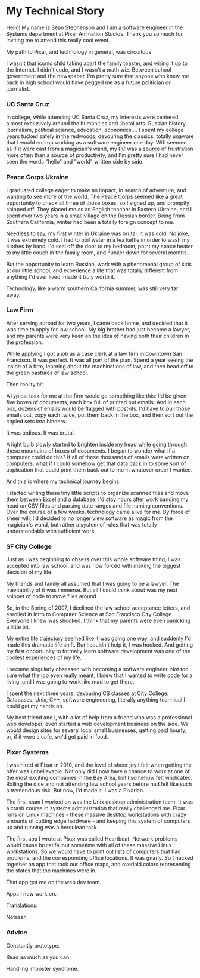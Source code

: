 # My Technical Story

Hello! My name is Sean Stephenson and I am a software engineer in the Systems department at Pixar Animation Studios. Thank you so much for inviting me to attend this really cool event.

My path to Pixar, and technology in general, was circuitous.

I wasn't that iconic child taking apart the family toaster, and wiring it up to the Internet. I didn't code, and I wasn't a math wiz. Between school government and the newspaper, I'm pretty sure that anyone who knew me back in high school would have pegged me as a future politician or journalist.

### UC Santa Cruz

In college, while attending UC Santa Cruz, my interests were centered almost exclusively around the humanities and liberal arts. Russian history, journalism, political science, education, economics ... I spent my college years tucked safely in the redwoods, devouring the classics, totally unaware that I would end up working as a software engineer one day. Wifi seemed as if it were cast from a magician's wand, my PC was a source of frustration more often than a source of productivity, and I'm pretty sure I had never seen the words "hello" and "world" written side by side.


### Peace Corps Ukraine

I graduated college eager to make an impact, in search of adventure, and wanting to see more of the world. The Peace Corps seemed like a great opportunity to check all three of those boxes, so I signed up, and promptly shipped off. They placed me as an English teacher in Eastern Ukraine, and I spent over two years in a small village on the Russian border. Being from Southern California, winter had been a totally foreign concept to me.

Needless to say, my first winter in Ukraine was brutal. It was cold. No joke, it was extremely cold. I had to boil water in a tea kettle in order to wash my clothes by hand. I'd seal off the door to my bedroom, point my space heater to my little couch in the family room, and hunker down for several months.

But the opportunity to learn Russian, work with a phenomenal group of kids at our little school, and experience a life that was totally different from anything I'd ever lived, made it truly worth it.

Technology, like a warm southern California summer, was still very far away.

### Law Firm

After serving abroad for two years, I came back home, and decided that it was time to apply for law school. My big brother had just become a lawyer, and my parents were very keen on the idea of having both their children in the profession.

While applying I got a job as a case clerk at a law firm in downtown San Francisco. It was perfect. It was all part of the plan. Spend a year seeing the inside of a firm, learning about the machinations of law, and then head off to the green pastures of law school.

Then reality hit.

A typical task for me at the firm would go something like this: I'd be given five boxes of documents, each box full of printed out emails. And in each box, dozens of emails would be flagged with post-its. I'd have to pull those emails out, copy each twice, put them back in the box, and then sort out the copied sets into binders.

It was tedious. It was brutal.

A light bulb slowly started to brighten inside my head while going through these mountains of boxes of documents. I began to wonder what if a computer could do this? If all of these thousands of emails were written on computers, what if I could somehow get that data back in to some sort of application that could print them back out to me in whatever order I wanted.

And this is where my technical journey begins.

I started writing these tiny little scripts to organize scanned files and move them between Excel and a database. I'd stay hours after work banging my head on CSV files and parsing date ranges and file naming conventions. Over the course of a few weeks, technology came alive for me. By force of sheer will, I'd decided to no longer view software as magic from the magician's wand, but rather a system of rules that was totally understandable with sufficient work.

### SF City College

Just as I was beginning to obsess over this whole software thing, I was accepted into law school, and was now forced with making the biggest decision of my life.

My friends and family all assumed that I was going to be a lawyer. The inevitability of it was immense. But all I could think about was my next snippet of code to move files around.

So, in the Spring of 2007, I declined the law school acceptance letters, and enrolled in Intro to Computer Science at San Francisco City College. Everyone I knew was shocked. I think that my parents were even panicking a little bit.

My entire life trajectory seemed like it was going one way, and suddenly I'd made this dramatic life shift. But I couldn't help it, I was hooked. And getting my first opportunity to formally learn software development was one of the coolest experiences of my life.

I became singularly obsessed with becoming a software engineer. Not too sure what the job even really meant, I knew that I wanted to write code for a living, and I was going to work like mad to get there.

I spent the next three years, devouring CS classes at City College. Databases, Unix, C++, software engineering, literally anything technical I could get my hands on.

My best friend and I, with a lot of help from a friend who was a professional web developer, even started a web development business on the side. We would design sites for several local small businesses, getting paid hourly, or, if it were a cafe, we'd get paid in food.

### Pixar Systems

I was hired at Pixar in 2010, and the level of sheer joy I felt when getting the offer was unbelievable. Not only did I now have a chance to work at one of the most exciting companies in the Bay Area, but I somehow felt vindicated. Rolling the dice and not attending law school years before had felt like such a tremendous risk. But now, I'd made it. I was a Pixarian.

The first team I worked on was the Unix desktop administration team. It was a crash course in systems administration that really challenged me. Pixar runs on Linux machines - these massive desktop workstations with crazy amounts of cutting edge hardware - and keeping this system of computers up and running was a herculean task.

The first app I wrote at Pixar was called Heartbeat. Network problems would cause brutal fallout sometime with all of these massive Linux workstations. So we would have to print out lists of computers that had problems, and the corresponding office locations. It was gnarly. So I hacked together an app that took our office maps, and overlaid colors representing the states that the machines were in.

That app got me on the web dev team.

Apps I now work on.

Translations.

Notesar.

### Advice

Constantly prototype.

Read as much as you can.

Handling imposter syndrome.
